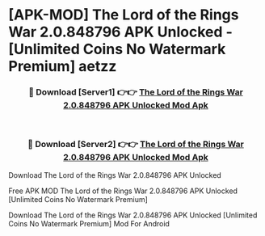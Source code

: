 # [APK-MOD] The Lord of the Rings  War 2.0.848796 APK Unlocked - [Unlimited Coins No Watermark Premium] aetzz



<div align="center">
<h3>🔴 Download [Server1] 👉👉 <a href="https://momento.my/?title=The_Lord_of_the_Rings__War_2.0.848796_APK_Unlocked">The Lord of the Rings  War 2.0.848796 APK Unlocked Mod Apk</a></h3><br>

<h3>🔴 Download [Server2] 👉👉 <a href="https://momento.my/?title=The_Lord_of_the_Rings__War_2.0.848796_APK_Unlocked">The Lord of the Rings  War 2.0.848796 APK Unlocked Mod Apk</a></h3>
</div>



Download The Lord of the Rings  War 2.0.848796 APK Unlocked 

Free APK MOD The Lord of the Rings  War 2.0.848796 APK Unlocked [Unlimited Coins No Watermark Premium]

Download The Lord of the Rings  War 2.0.848796 APK Unlocked [Unlimited Coins No Watermark Premium] Mod For Android

